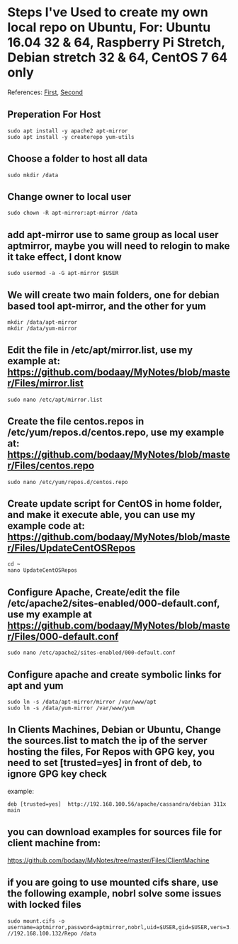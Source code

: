 # Steps I've Used to create my own local repo on Ubuntu, For: Ubuntu 16.04 32 & 64, Raspberry Pi Stretch, Debian stretch 32 & 64, CentOS 7 64 only

References:
[First](https://blog.programster.org/set-up-a-local-ubuntu-mirror-with-apt-mirror), [Second](https://estl.tech/host-your-own-yum-and-apt-repository-4ba8350eeda1)
## Preperation For Host
```
sudo apt install -y apache2 apt-mirror
sudo apt install -y createrepo yum-utils
```
## Choose a folder to host all data
```
sudo mkdir /data
```
## Change owner to local user
```
sudo chown -R apt-mirror:apt-mirror /data
```
## add apt-mirror use to same group as local user aptmirror, maybe you will need to relogin to make it take effect, I dont know
```
sudo usermod -a -G apt-mirror $USER 
```
## We will create two main folders, one for debian based tool apt-mirror, and the other for yum
```
mkdir /data/apt-mirror
mkdir /data/yum-mirror
```
## Edit the file in /etc/apt/mirror.list, use my example at: https://github.com/bodaay/MyNotes/blob/master/Files/mirror.list
```
sudo nano /etc/apt/mirror.list
```
## Create the file centos.repos in /etc/yum/repos.d/centos.repo, use my example at: https://github.com/bodaay/MyNotes/blob/master/Files/centos.repo
```
sudo nano /etc/yum/repos.d/centos.repo
```
## Create update script for CentOS in home folder, and make it execute able, you can use my example code at: https://github.com/bodaay/MyNotes/blob/master/Files/UpdateCentOSRepos
```
cd ~
nano UpdateCentOSRepos
```
## Configure Apache, Create/edit the file /etc/apache2/sites-enabled/000-default.conf, use my example at https://github.com/bodaay/MyNotes/blob/master/Files/000-default.conf
```
sudo nano /etc/apache2/sites-enabled/000-default.conf
```
## Configure apache and create symbolic links for apt and yum
```
sudo ln -s /data/apt-mirror/mirror /var/www/apt
sudo ln -s /data/yum-mirror /var/www/yum
```
## In Clients Machines, Debian or Ubuntu, Change the sources.list to match the ip of the server hosting the files, For Repos with GPG key, you need to set [trusted=yes] in front of deb, to ignore GPG key check
example:
```
deb [trusted=yes]  http://192.168.100.56/apache/cassandra/debian 311x main
```
## you can download examples for sources file for client machine from: 
https://github.com/bodaay/MyNotes/tree/master/Files/ClientMachine
## if you are going to use mounted cifs share, use the following example, nobrl solve some issues with locked files
```
sudo mount.cifs -o username=aptmirror,password=aptmirror,nobrl,uid=$USER,gid=$USER,vers=3.0 //192.168.100.132/Repo /data
```
